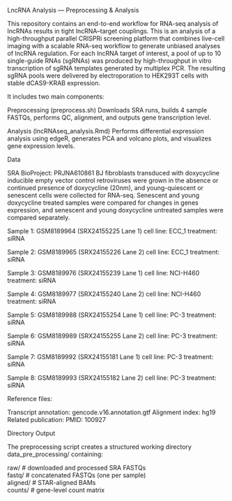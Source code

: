 LncRNA Analysis — Preprocessing & Analysis

This repository contains an end-to-end workflow for RNA-seq analysis of lncRNAs results in tight lncRNA–target couplings.
This is an analysis of a high-throughput parallel CRISPRi screening platform that combines live-cell imaging with a scalable
RNA-seq workflow to generate unbiased analyses of lncRNA regulation. For each lncRNA target of interest, a pool of up to 10 
single-guide RNAs (sgRNAs) was produced by high-throughput in vitro transcription of sgRNA templates generated by multiplex 
PCR. The resulting sgRNA pools were delivered by electroporation to HEK293T cells with stable dCAS9-KRAB expression. 

It includes two main components: 

Preprocessing (preprocess.sh)
Downloads SRA runs, builds 4 sample FASTQs, performs QC, alignment, and outputs gene transcription level.

Analysis (lncRNAseq_analysis.Rmd)
Performs differential expression analysis using edgeR, generates PCA and volcano plots, and visualizes gene expression levels.

Data

SRA BioProject: PRJNA610861 
BJ fibroblasts transduced with doxycycline inducible empty vector control retroviruses were grown in the absence
or continued presence of doxycycline (20nm), and young-quiescent or senescent cells were collected for RNA-seq. 
Senescent and young doxycycline treated samples were compared for changes in genes expression, and senescent and 
young doxycycline untreated samples were compared separately.

Sample 1: GSM8189964 (SRX24155225 Lane 1)
cell line: ECC_1
treatment: siRNA

Sample 2: GSM8189965 (SRX24155226 Lane 2)
cell line: ECC_1
treatment: siRNA

Sample 3: GSM8189976 (SRX24155239 Lane 1)
cell line: NCI-H460
treatment: siRNA

Sample 4: GSM8189977 (SRX24155240 Lane 2)
cell line: NCI-H460
treatment: siRNA

Sample 5: GSM8189988 (SRX24155254 Lane 1)
cell line: PC-3
treatment: siRNA

Sample 6: GSM8189989 (SRX24155255 Lane 2)
cell line: PC-3
treatment: siRNA

Sample 7: GSM8189992 (SRX24155181 Lane 1)
cell line: PC-3
treatment: siRNA

Sample 8: GSM8189993 (SRX24155182 Lane 2)
cell line: PC-3
treatment: siRNA

Reference files:

Transcript annotation: gencode.v16.annotation.gtf
Alignment index: hg19
Related publication:
PMID: 100927

Directory Output

The preprocessing script creates a structured working directory data_pre_processing/ containing:

raw/      # downloaded and processed SRA FASTQs  
fastq/    # concatenated FASTQs (one per sample)  
aligned/  # STAR-aligned BAMs  
counts/   # gene-level count matrix  
